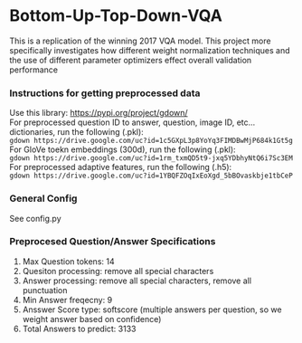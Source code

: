 # Bottom-Up-Top-Down-VQA
This is a replication of the winning 2017 VQA model. This project more specifically investigates how different weight normalization techniques and the use of different parameter optimizers effect overall validation performance 

### Instructions for getting preprocessed data
Use this library: https://pypi.org/project/gdown/<br/>
For preprocessed question ID to answer, question, image ID, etc... dictionaries, run the following (.pkl): <br/>
`gdown https://drive.google.com/uc?id=1c5GXpL3p8YoYq3FIMDBwMjP684k1Gt5g` <br/>
For GloVe toekn embeddings (300d), run the following (.pkl): <br/>
`gdown https://drive.google.com/uc?id=1rm_txmQD5t9-jxq5YDbhyNtQ6i7Sc3EM` <br/>
For preprocessed adaptive features, run the following (.h5): <br/>
`gdown https://drive.google.com/uc?id=1YBQFZOqIxEoXgd_5bBOvaskbje1tbCeP` <br/>
### General Config
See config.py 
### Preprocesed Question/Answer Specifications
1. Max Question tokens: 14 
2. Quesiton processing: remove all special characters
3. Answer processing: remove all special characters, remove all punctuation
4. Min Answer freqecny: 9
6. Ansswer Score type: softscore (multiple answers per question, so we weight answer based on confidence)
5. Total Answers to predict: 3133









